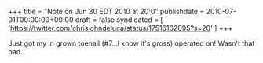 +++
title = "Note on Jun 30 EDT 2010 at 20:0"
publishdate = 2010-07-01T00:00:00+00:00
draft = false
syndicated = [ 'https://twitter.com/chrisjohndeluca/status/17516162095?s=20' ]
+++

Just got my in grown toenail (#7...I know it's gross) operated on! Wasn't that bad.
